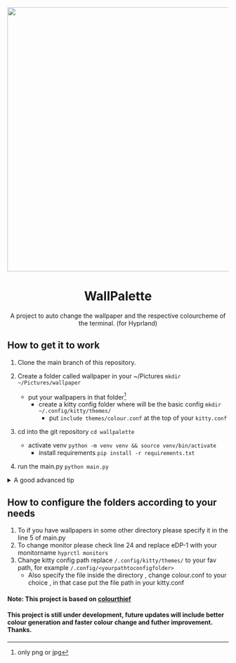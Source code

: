 <div align='center'>
  <img src="https://i.imgur.com/QAkTNfr.gif" width="600px">
  <h1>WallPalette</h1>
  <p>A project to auto change the wallpaper and the respective colourcheme of the terminal. (for Hyprland)</p>
</div>

## How to get it to work

1. Clone the main branch of this repository. 
2. Create a folder called wallpaper in your ~/Pictures ```mkdir ~/Pictures/wallpaper```
   - put your wallpapers in that folder[^1]
     - create a kitty config folder where will be the basic config ```mkdir ~/.config/kitty/themes/```
       - put ```include themes/colour.conf``` at the top of your ```kitty.conf```

3. cd into the git repository ```cd wallpalette```
   - activate venv ```python -m venv venv && source venv/bin/activate```
     - install requirements ```pip install -r requirements.txt```
5. run the main.py ```python main.py```

[^1]: only png or jpg

<details>

<summary>A good advanced tip</summary>

### Run it in the background
> while being in the wallpalette directory

```
nohup python main.py &
```
> To stop the process 

```
ps ax | grep main.py
```
> kill the pid of the main.py process.

</details>

## How to configure the folders according to your needs

1. To if you have wallpapers in some other directory please specify it in the line 5 of main.py
2. To change monitor please check line 24 and replace eDP-1 with your monitorname ```hyprctl monitors```
3. Change kitty config path replace ```/.config/kitty/themes/``` to your fav path, for example ```/.config/<yourpathtoconfigfolder>``` 
    - Also specify the file inside the directory , change colour.conf to your choice , in that case put the file path in your kitty.conf


#### Note: This project is based on [colourthief](https://github.com/fengsp/color-thief-py)

#### This project is still under development, future updates will include better colour generation and faster colour change and futher improvement. Thanks.  
